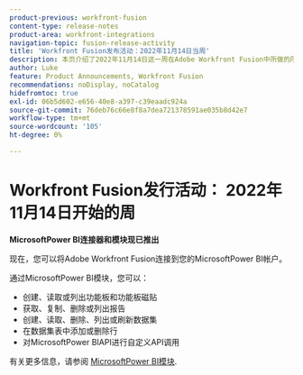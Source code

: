 ```yaml
---
product-previous: workfront-fusion
content-type: release-notes
product-area: workfront-integrations
navigation-topic: fusion-release-activity
title: 'Workfront Fusion发布活动：2022年11月14日当周'
description: 本页介绍了2022年11月14日这一周在Adobe Workfront Fusion中所做的所有增强。
author: Luke
feature: Product Announcements, Workfront Fusion
recommendations: noDisplay, noCatalog
hidefromtoc: true
exl-id: 06b5d602-e656-40e8-a397-c39eaadc924a
source-git-commit: 76deb76c66e8f8a7dea721378591ae035b8d42e7
workflow-type: tm+mt
source-wordcount: '105'
ht-degree: 0%

---
```


# Workfront Fusion发行活动： 2022年11月14日开始的周

**MicrosoftPower BI连接器和模块现已推出**

现在，您可以将Adobe Workfront Fusion连接到您的MicrosoftPower BI帐户。

通过MicrosoftPower BI模块，您可以：

* 创建、读取或列出功能板和功能板磁贴
* 获取、复制、删除或列出报告
* 创建、读取、删除、列出或刷新数据集
* 在数据集表中添加或删除行
* 对MicrosoftPower BIAPI进行自定义API调用

有关更多信息，请参阅 [MicrosoftPower BI模块](../../../workfront-fusion/apps-and-their-modules/powerbi-modules.md).
